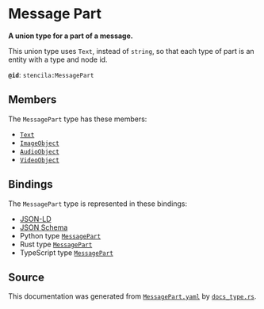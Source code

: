 # Message Part

**A union type for a part of a message.**

This union type uses `Text`, instead of `string`, so that each type of part
is an entity with a type and node id.


**`@id`**: `stencila:MessagePart`

## Members

The `MessagePart` type has these members:

- [`Text`](https://github.com/stencila/stencila/blob/main/docs/reference/schema/prose/text.md)
- [`ImageObject`](https://github.com/stencila/stencila/blob/main/docs/reference/schema/works/image-object.md)
- [`AudioObject`](https://github.com/stencila/stencila/blob/main/docs/reference/schema/works/audio-object.md)
- [`VideoObject`](https://github.com/stencila/stencila/blob/main/docs/reference/schema/works/video-object.md)

## Bindings

The `MessagePart` type is represented in these bindings:

- [JSON-LD](https://stencila.org/MessagePart.jsonld)
- [JSON Schema](https://stencila.org/MessagePart.schema.json)
- Python type [`MessagePart`](https://github.com/stencila/stencila/blob/main/python/python/stencila/types/message_part.py)
- Rust type [`MessagePart`](https://github.com/stencila/stencila/blob/main/rust/schema/src/types/message_part.rs)
- TypeScript type [`MessagePart`](https://github.com/stencila/stencila/blob/main/ts/src/types/MessagePart.ts)

## Source

This documentation was generated from [`MessagePart.yaml`](https://github.com/stencila/stencila/blob/main/schema/MessagePart.yaml) by [`docs_type.rs`](https://github.com/stencila/stencila/blob/main/rust/schema-gen/src/docs_type.rs).
